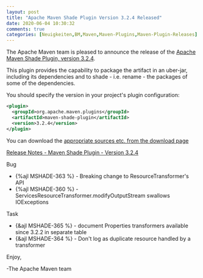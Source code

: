 ```yaml
---
layout: post
title: "Apache Maven Shade Plugin Version 3.2.4 Released"
date: 2020-06-04 10:30:32
comments: true
categories: [Neuigkeiten,BM,Maven,Maven-Plugins,Maven-Plugin-Releases]
---
```

The Apache Maven team is pleased to announce the release of the [Apache
Maven Shade Plugin, version 3.2.4](https://maven.apache.org/plugins/maven-shade-plugin/).

This plugin provides the capability to package the artifact in an uber-jar,
including its dependencies and to shade - i.e. rename - the packages of some of
the dependencies.

You should specify the version in your project's plugin configuration:

``` xml
<plugin>
  <groupId>org.apache.maven.plugins</groupId>
  <artifactId>maven-shade-plugin</artifactId>
  <version>3.2.4</version>
</plugin>
```

You can download the [appropriate sources etc. from the download page][download-page]

<!-- more -->

 
[Release Notes - Maven Shade Plugin - Version 3.2.4](https://issues.apache.org/jira/secure/ReleaseNote.jspa?projectId=12317921&version=12346981)


Bug
  * {%ajl MSHADE-363 %} - Breaking change to ResourceTransformer's API
  * {%ajl MSHADE-360 %} - ServicesResourceTransformer.modifyOutputStream swallows IOExceptions

Task
  * {&ajl MSHADE-365 %} - document Properties transformers available since 3.2.2 in separate table
  * {&ajl MSHADE-364 %} - Don't log as duplicate resource handled by a transformer


Enjoy,

-The Apache Maven team

[download-page]: https://maven.apache.org/shared/maven-archiver/download.cgi

